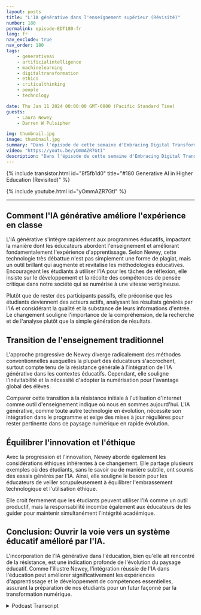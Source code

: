 ```yaml
---
layout: posts
title: "L'IA générative dans l'enseignement supérieur (Révisité)"
number: 180
permalink: episode-EDT180-fr
lang: fr
nav_exclude: true
nav_order: 180
tags:
    - generativeai
    - artificialintelligence
    - machinelearning
    - digitaltransformation
    - ethics
    - criticalthinking
    - people
    - technology

date: Thu Jan 11 2024 00:00:00 GMT-0800 (Pacific Standard Time)
guests:
    - Laura Newey
    - Darren W Pulsipher

img: thumbnail.jpg
image: thumbnail.jpg
summary: "Dans l'épisode de cette semaine d'Embracing Digital Transformation, Darren Pulsipher interviewe l'oratrice invitée Laura Newey à propos de son parcours fascinant à travers le monde émergent crucial de l'IA générative, particulièrement dans le secteur de l'éducation. Couvrant la transformation de son expérience d'enseignement et enrichissant les résultats d'apprentissage de ses étudiants grâce à l'IA, elle a analysé de manière approfondie l'adaptation aux dynamiques de l'éducation moderne."
video: "https://youtu.be/yOmmAZR7GtI"
description: "Dans l'épisode de cette semaine d'Embracing Digital Transformation, Darren Pulsipher interviewe l'oratrice invitée Laura Newey à propos de son parcours fascinant à travers le monde émergent crucial de l'IA générative, particulièrement dans le secteur de l'éducation. Couvrant la transformation de son expérience d'enseignement et enrichissant les résultats d'apprentissage de ses étudiants grâce à l'IA, elle a analysé de manière approfondie l'adaptation aux dynamiques de l'éducation moderne."
---
```


<div>
{% include transistor.html id="8f5fb1d0" title="#180 Generative AI in Higher Education (Revisited)" %}

{% include youtube.html id="yOmmAZR7GtI" %}
</div>

---

## Comment l'IA générative améliore l'expérience en classe

L'IA générative s'intègre rapidement aux programmes éducatifs, impactant la manière dont les éducateurs abordent l'enseignement et améliorant fondamentalement l'expérience d'apprentissage. Selon Newey, cette technologie très débattue n'est pas simplement une forme de plagiat, mais un outil brillant qui augmente et revitalise les méthodologies éducatives. Encourageant les étudiants à utiliser l'IA pour les tâches de réflexion, elle insiste sur le développement et la récolte des compétences de pensée critique dans notre société qui se numérise à une vitesse vertigineuse.

Plutôt que de rester des participants passifs, elle préconise que les étudiants deviennent des acteurs actifs, analysant les résultats générés par l'IA et considérant la qualité et la substance de leurs informations d'entrée. Le changement souligne l'importance de la compréhension, de la recherche et de l'analyse plutôt que la simple génération de résultats.

## Transition de l'enseignement traditionnel

L'approche progressive de Newey diverge radicalement des méthodes conventionnelles auxquelles la plupart des éducateurs s'accrochent, surtout compte tenu de la résistance générale à l'intégration de l'IA générative dans les contextes éducatifs. Cependant, elle souligne l'inévitabilité et la nécessité d'adopter la numérisation pour l'avantage global des élèves.

Comparer cette transition à la résistance initiale à l'utilisation d'Internet comme outil d'enseignement indique où nous en sommes aujourd'hui. L'IA générative, comme toute autre technologie en évolution, nécessite son intégration dans le programme et exige des mises à jour régulières pour rester pertinente dans ce paysage numérique en rapide évolution.

## Équilibrer l'innovation et l'éthique

Avec la progression et l'innovation, Newey aborde également les considérations éthiques inhérentes à ce changement. Elle partage plusieurs exemples où des étudiants, sans le savoir ou de manière subtile, ont soumis des essais générés par l'IA. Ainsi, elle souligne le besoin pour les éducateurs de veiller scrupuleusement à équilibrer l'embrassement technologique et l'utilisation éthique.

Elle croit fermement que les étudiants peuvent utiliser l'IA comme un outil productif, mais la responsabilité incombe également aux éducateurs de les guider pour maintenir simultanément l'intégrité académique.

## Conclusion: Ouvrir la voie vers un système éducatif amélioré par l'IA.

L'incorporation de l'IA générative dans l'éducation, bien qu'elle ait rencontré de la résistance, est une indication profonde de l'évolution du paysage éducatif. Comme l'illustre Newey, l'intégration réussie de l'IA dans l'éducation peut améliorer significativement les expériences d'apprentissage et le développement de compétences essentielles, assurant la préparation de nos étudiants pour un futur façonné par la transformation numérique.



<details>
<summary> Podcast Transcript </summary>

<p></p>

</details>
